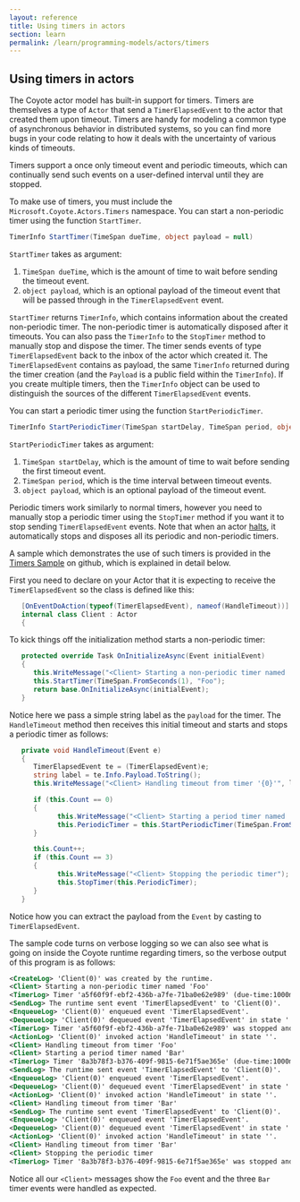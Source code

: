 ```yaml
---
layout: reference
title: Using timers in actors
section: learn
permalink: /learn/programming-models/actors/timers
---
```


## Using timers in actors

The Coyote actor model has built-in support for timers.  Timers are themselves a type of `Actor` that
send a `TimerElapsedEvent` to the actor that created them upon timeout.  Timers are handy for modeling
a common type of asynchronous behavior in distributed systems, so you can find more bugs in your code
relating to how it deals with the uncertainty of various kinds of timeouts.

Timers support a once only timeout event and periodic timeouts, which can continually send such events
on a user-defined interval until they are stopped.

To make use of timers, you must include the `Microsoft.Coyote.Actors.Timers` namespace.
You can start a non-periodic timer using the function `StartTimer`.

```c#
TimerInfo StartTimer(TimeSpan dueTime, object payload = null)
```

`StartTimer` takes as argument:
1. `TimeSpan dueTime`, which is the amount of time to wait before sending the timeout event.
2. `object payload`, which is an optional payload of the timeout event that will be passed through in the `TimerElapsedEvent` event.

`StartTimer` returns `TimerInfo`, which contains information about the created non-periodic timer. The
non-periodic timer is automatically disposed after it timeouts. You can also pass the `TimerInfo` to
the `StopTimer` method to manually stop and dispose the timer. The timer sends events of type
`TimerElapsedEvent` back to the inbox of the actor which created it. The `TimerElapsedEvent` contains
as payload, the same `TimerInfo` returned during the timer creation (and the `Payload` is a public
field within the `TimerInfo`). If you create multiple timers, then the `TimerInfo` object can be used
to distinguish the sources of the different `TimerElapsedEvent` events.

You can start a periodic timer using the function `StartPeriodicTimer`.

```c#
TimerInfo StartPeriodicTimer(TimeSpan startDelay, TimeSpan period, object payload = null)
```

`StartPeriodicTimer` takes as argument:
1. `TimeSpan startDelay`, which is the amount of time to wait before sending the first timeout event.
2. `TimeSpan period`, which is the time interval between timeout events.
3. `object payload`, which is an optional payload of the timeout event.

Periodic timers work similarly to normal timers, however you need to manually stop a periodic timer
using the `StopTimer` method if you want it to stop sending `TimerElapsedEvent` events.
Note that when an actor [halts](termination), it automatically stops and disposes all
its periodic and non-periodic timers.

A sample which demonstrates the use of such timers is provided in the [Timers Sample](https://github.com/microsoft/coyote-samples/tree/master/Timers)
on github, which is explained in detail below.

First you need to declare on your Actor that it is expecting to receive the `TimerElapsedEvent` so the class is defined like this:

```c#
   [OnEventDoAction(typeof(TimerElapsedEvent), nameof(HandleTimeout))]
   internal class Client : Actor
   {
```

To kick things off the initialization method starts a non-periodic timer:

```c#
   protected override Task OnInitializeAsync(Event initialEvent)
   {
      this.WriteMessage("<Client> Starting a non-periodic timer named 'Foo'");
      this.StartTimer(TimeSpan.FromSeconds(1), "Foo");
      return base.OnInitializeAsync(initialEvent);
   }
```

Notice here we pass a simple string label as the `payload` for the timer.  The `HandleTimeout` method then receives this initial
timeout and starts and stops a periodic timer as follows:

```c#
   private void HandleTimeout(Event e)
   {
      TimerElapsedEvent te = (TimerElapsedEvent)e;
      string label = te.Info.Payload.ToString();
      this.WriteMessage("<Client> Handling timeout from timer '{0}'", label);

      if (this.Count == 0)
      {
            this.WriteMessage("<Client> Starting a period timer named 'Bar'");
            this.PeriodicTimer = this.StartPeriodicTimer(TimeSpan.FromSeconds(1), TimeSpan.FromSeconds(1), "Bar");
      }

      this.Count++;
      if (this.Count == 3)
      {
            this.WriteMessage("<Client> Stopping the periodic timer");
            this.StopTimer(this.PeriodicTimer);
      }
   }
```
Notice how you can extract the payload from the `Event` by casting to `TimerElapsedEvent`.

The sample code turns on verbose logging so we can also see what is going on inside the Coyote runtime regarding timers,
so the verbose output of this program is as follows:

```xml
<CreateLog> 'Client(0)' was created by the runtime.
<Client> Starting a non-periodic timer named 'Foo'
<TimerLog> Timer 'a5f60f9f-ebf2-436b-a7fe-71ba0e62e989' (due-time:1000ms) was created by 'Client(0)'.
<SendLog> The runtime sent event 'TimerElapsedEvent' to 'Client(0)'.
<EnqueueLog> 'Client(0)' enqueued event 'TimerElapsedEvent'.
<DequeueLog> 'Client(0)' dequeued event 'TimerElapsedEvent' in state ''.
<TimerLog> Timer 'a5f60f9f-ebf2-436b-a7fe-71ba0e62e989' was stopped and disposed by 'Client(0)'.
<ActionLog> 'Client(0)' invoked action 'HandleTimeout' in state ''.
<Client> Handling timeout from timer 'Foo'
<Client> Starting a period timer named 'Bar'
<TimerLog> Timer '8a3b78f3-b376-409f-9815-6e71f5ae365e' (due-time:1000ms; period :1000ms) was created by 'Client(0)'.
<SendLog> The runtime sent event 'TimerElapsedEvent' to 'Client(0)'.
<EnqueueLog> 'Client(0)' enqueued event 'TimerElapsedEvent'.
<DequeueLog> 'Client(0)' dequeued event 'TimerElapsedEvent' in state ''.
<ActionLog> 'Client(0)' invoked action 'HandleTimeout' in state ''.
<Client> Handling timeout from timer 'Bar'
<SendLog> The runtime sent event 'TimerElapsedEvent' to 'Client(0)'.
<EnqueueLog> 'Client(0)' enqueued event 'TimerElapsedEvent'.
<DequeueLog> 'Client(0)' dequeued event 'TimerElapsedEvent' in state ''.
<ActionLog> 'Client(0)' invoked action 'HandleTimeout' in state ''.
<Client> Handling timeout from timer 'Bar'
<Client> Stopping the periodic timer
<TimerLog> Timer '8a3b78f3-b376-409f-9815-6e71f5ae365e' was stopped and disposed by 'Client(0)'.
```

Notice all our `<Client>` messages show the `Foo` event and the three `Bar` timer events were handled as expected.
